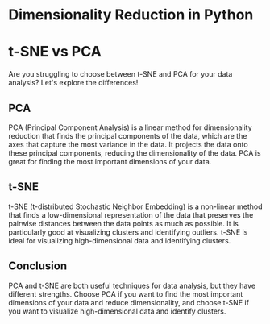 # Dimensionality Reduction in Python
 
<!DOCTYPE html>
<html>
<head>
	
</head>
<body>
	<h1>t-SNE vs PCA</h1>
	<p>Are you struggling to choose between t-SNE and PCA for your data analysis? Let's explore the differences!</p>
	<h2>PCA</h2>
	<p>PCA (Principal Component Analysis) is a linear method for dimensionality reduction that finds the principal components of the data, which are the axes that capture the most variance in the data. It projects the data onto these principal components, reducing the dimensionality of the data. PCA is great for finding the most important dimensions of your data.</p>
	<h2>t-SNE</h2>
	<p>t-SNE (t-distributed Stochastic Neighbor Embedding) is a non-linear method that finds a low-dimensional representation of the data that preserves the pairwise distances between the data points as much as possible. It is particularly good at visualizing clusters and identifying outliers. t-SNE is ideal for visualizing high-dimensional data and identifying clusters.</p>
	<h2>Conclusion</h2>
	<p>PCA and t-SNE are both useful techniques for data analysis, but they have different strengths. Choose PCA if you want to find the most important dimensions of your data and reduce dimensionality, and choose t-SNE if you want to visualize high-dimensional data and identify clusters.</p>
</body>
</html>
